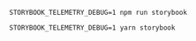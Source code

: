 ```shell renderer="common" language="js" packageManager="npm"
STORYBOOK_TELEMETRY_DEBUG=1 npm run storybook
```

```shell renderer="common" language="js" packageManager="yarn"
STORYBOOK_TELEMETRY_DEBUG=1 yarn storybook
```
